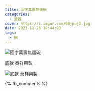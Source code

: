 ```yaml
---
title: 回字萬壽無疆碗
categories:
  - 瓷器
cover: https://i.imgur.com/90jpujI.jpg
date: 2023-11-26 18:44:03
tags:
  - 碗
---
```


![回字萬壽無疆碗](https://i.imgur.com/90jpujI.jpg)

底款 泰祥興製

![底款 泰祥興製](https://i.imgur.com/23fJmgQ.jpg)

{% fb_comments %}
